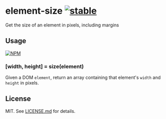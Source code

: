 # element-size [![stable](http://badges.github.io/stability-badges/dist/stable.svg)](http://github.com/badges/stability-badges)

Get the size of an element in pixels, including margins

## Usage

[![NPM](https://nodei.co/npm/element-size.png)](https://nodei.co/npm/element-size/)

### [width, height] = size(element)

Given a DOM `element`, return an array containing that element's `width` and
`height` in pixels.

## License

MIT. See [LICENSE.md](http://github.com/hughsk/element-size/blob/master/LICENSE.md) for details.
